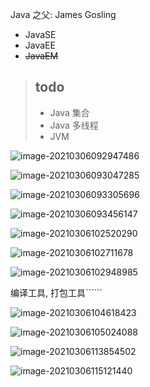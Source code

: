 <!-- more -->

Java 之父: James Gosling

- JavaSE
- JavaEE
- <del>JavaEM</del>

> ## todo
> - Java 集合
> - Java 多线程
> - JVM

![image-20210306092947486](Java概述.assets\image-20210306092947486.png)

![image-20210306093047285](Java概述.assets\image-20210306093047285.png)

![image-20210306093305696](Java概述.assets\image-20210306093305696.png)

![image-20210306093456147](Java概述.assets\image-20210306093456147.png)

![image-20210306102520290](Java概述.assets\image-20210306102520290.png)

![image-20210306102711678](Java概述.assets\image-20210306102711678.png)

![image-20210306102948985](Java概述.assets\image-20210306102948985.png)

编译工具, 打包工具``````

![image-20210306104618423](Java概述.assets\image-20210306104618423.png)

![image-20210306105024088](Java概述.assets\image-20210306105024088.png)

![image-20210306113854502](Java概述.assets\image-20210306113854502.png)

![image-20210306115121440](Java概述.assets\image-20210306115121440.png)



